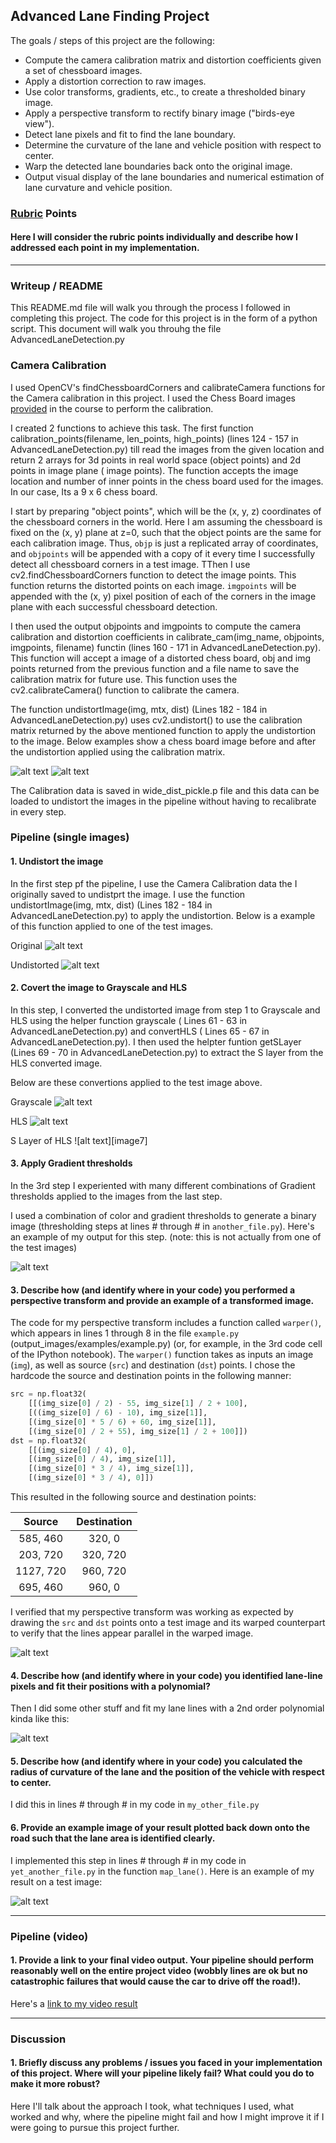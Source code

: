 
## **Advanced Lane Finding Project**

The goals / steps of this project are the following:

* Compute the camera calibration matrix and distortion coefficients given a set of chessboard images.
* Apply a distortion correction to raw images.
* Use color transforms, gradients, etc., to create a thresholded binary image.
* Apply a perspective transform to rectify binary image ("birds-eye view").
* Detect lane pixels and fit to find the lane boundary.
* Determine the curvature of the lane and vehicle position with respect to center.
* Warp the detected lane boundaries back onto the original image.
* Output visual display of the lane boundaries and numerical estimation of lane curvature and vehicle position.

[//]: # (Image References)

[image1]: ./images/image1.png "Distorted"
[image2]: ./images/image2.png "Undistorted"
[image3]: ../images/image3.png "Binary Example"
[image4]: ./examples/warped_straight_lines.jpg "Warp Example"
[image5]: ./examples/color_fit_lines.jpg "Fit Visual"
[image6]: ./examples/example_output.jpg "Output"
[video1]: ./project_video.mp4 "Video"

### [Rubric](https://review.udacity.com/#!/rubrics/571/view) Points

#### Here I will consider the rubric points individually and describe how I addressed each point in my implementation.  

---

### Writeup / README  

This README.md file will walk you through the process I followed in completing this project. The code for this project is in the form of a python script. This document will walk you throuhg the file AdvancedLaneDetection.py 

### Camera Calibration

I used OpenCV's findChessboardCorners and calibrateCamera functions for the Camera calibration in this project. I used the Chess Board images [provided](https://github.com/udacity/CarND-Advanced-Lane-Lines/tree/master/camera_cal) in the course to perform the calibration. 

I created 2 functions to achieve this task. The first function calibration_points(filename, len_points, high_points) (lines 124 - 157 in AdvancedLaneDetection.py) till read the images from the given location and return 2 arrays for 3d points in real world space (object points) and 2d points in image plane ( image points). The function accepts the image location and number of inner points in the chess board used for the images. In our case, Its a 9 x 6 chess board. 

I start by preparing "object points", which will be the (x, y, z) coordinates of the chessboard corners in the world. Here I am assuming the chessboard is fixed on the (x, y) plane at z=0, such that the object points are the same for each calibration image.  Thus, `objp` is just a replicated array of coordinates, and `objpoints` will be appended with a copy of it every time I successfully detect all chessboard corners in a test image.  TThen I use cv2.findChessboardCorners function to detect the image points. This function returns the distorted points on each image. `imgpoints` will be appended with the (x, y) pixel position of each of the corners in the image plane with each successful chessboard detection.  

I then used the output objpoints and imgpoints to compute the camera calibration and distortion coefficients in calibrate_cam(img_name, objpoints, imgpoints, filename) functin (lines 160 - 171 in AdvancedLaneDetection.py). This function will accept a image of a distorted chess board, obj and img points returned from the previous function and a file name to save the calibration matrix for future use. This function uses the cv2.calibrateCamera() function to calibrate the camera.  

The function undistortImage(img, mtx, dist) (Lines 182 - 184 in AdvancedLaneDetection.py) uses cv2.undistort() to use the calibration matrix returned by the above mentioned function to apply the undistortion to the image. Below examples show a chess board image before and after the undistortion applied using the calibration matrix. 

![alt text][image1] ![alt text][image2]

The Calibration data is saved in wide_dist_pickle.p file and this data can be loaded to undistort the images in the pipeline without having to recalibrate in every step. 

### Pipeline (single images)

#### 1. Undistort the image

In the first step pf the pipeline, I use the Camera Calibration data the I originally saved to undistprt the image. I use the function undistortImage(img, mtx, dist) (Lines 182 - 184 in AdvancedLaneDetection.py) to apply the undistortion. 
Below is a example of this function applied to one of the test images. 

Original
![alt text][image3]

Undistorted
![alt text][image4]

#### 2. Covert the image to Grayscale and HLS

In this step, I converted the undistorted image from step 1 to Grayscale and HLS using the helper function grayscale ( Lines 61 - 63 in AdvancedLaneDetection.py) and convertHLS ( Lines 65 - 67 in AdvancedLaneDetection.py). I then used the helpter funtion getSLayer (Lines 69 - 70 in AdvancedLaneDetection.py) to extract the S layer from the HLS converted image. 

Below are these convertions applied to the test image above.

Grayscale
![alt text][image5]

HLS 
![alt text][image6]

S Layer of HLS
![alt text][image7]

#### 3. Apply Gradient thresholds

In the 3rd step I experiented with many different combinations of Gradient thresholds applied to the images from the last step. 

I used a combination of color and gradient thresholds to generate a binary image (thresholding steps at lines # through # in `another_file.py`).  Here's an example of my output for this step.  (note: this is not actually from one of the test images)

![alt text][image3]

#### 3. Describe how (and identify where in your code) you performed a perspective transform and provide an example of a transformed image.

The code for my perspective transform includes a function called `warper()`, which appears in lines 1 through 8 in the file `example.py` (output_images/examples/example.py) (or, for example, in the 3rd code cell of the IPython notebook).  The `warper()` function takes as inputs an image (`img`), as well as source (`src`) and destination (`dst`) points.  I chose the hardcode the source and destination points in the following manner:

```python
src = np.float32(
    [[(img_size[0] / 2) - 55, img_size[1] / 2 + 100],
    [((img_size[0] / 6) - 10), img_size[1]],
    [(img_size[0] * 5 / 6) + 60, img_size[1]],
    [(img_size[0] / 2 + 55), img_size[1] / 2 + 100]])
dst = np.float32(
    [[(img_size[0] / 4), 0],
    [(img_size[0] / 4), img_size[1]],
    [(img_size[0] * 3 / 4), img_size[1]],
    [(img_size[0] * 3 / 4), 0]])
```

This resulted in the following source and destination points:

| Source        | Destination   | 
|:-------------:|:-------------:| 
| 585, 460      | 320, 0        | 
| 203, 720      | 320, 720      |
| 1127, 720     | 960, 720      |
| 695, 460      | 960, 0        |

I verified that my perspective transform was working as expected by drawing the `src` and `dst` points onto a test image and its warped counterpart to verify that the lines appear parallel in the warped image.

![alt text][image4]

#### 4. Describe how (and identify where in your code) you identified lane-line pixels and fit their positions with a polynomial?

Then I did some other stuff and fit my lane lines with a 2nd order polynomial kinda like this:

![alt text][image5]

#### 5. Describe how (and identify where in your code) you calculated the radius of curvature of the lane and the position of the vehicle with respect to center.

I did this in lines # through # in my code in `my_other_file.py`

#### 6. Provide an example image of your result plotted back down onto the road such that the lane area is identified clearly.

I implemented this step in lines # through # in my code in `yet_another_file.py` in the function `map_lane()`.  Here is an example of my result on a test image:

![alt text][image6]

---

### Pipeline (video)

#### 1. Provide a link to your final video output.  Your pipeline should perform reasonably well on the entire project video (wobbly lines are ok but no catastrophic failures that would cause the car to drive off the road!).

Here's a [link to my video result](./project_video.mp4)

---

### Discussion

#### 1. Briefly discuss any problems / issues you faced in your implementation of this project.  Where will your pipeline likely fail?  What could you do to make it more robust?

Here I'll talk about the approach I took, what techniques I used, what worked and why, where the pipeline might fail and how I might improve it if I were going to pursue this project further.  
